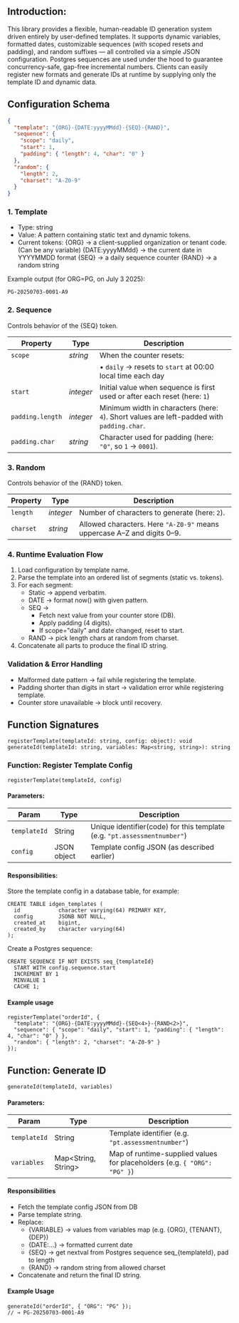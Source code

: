 ## Introduction:

This library provides a flexible, human-readable ID generation system driven entirely by user-defined templates. It supports dynamic variables, formatted dates, customizable sequences (with scoped resets and padding), and random suffixes — all controlled via a simple JSON configuration. Postgres sequences are used under the hood to guarantee concurrency-safe, gap-free incremental numbers. Clients can easily register new formats and generate IDs at runtime by supplying only the template ID and dynamic data.


## Configuration Schema
```json
{
  "template": "{ORG}-{DATE:yyyyMMdd}-{SEQ}-{RAND}",
  "sequence": {
    "scope": "daily",
    "start": 1,
    "padding": { "length": 4, "char": "0" }
  },
  "random": {
    "length": 2,
    "charset": "A-Z0-9"
  }
}
```
### 1. Template
* Type: string
* Value: A pattern containing static text and dynamic tokens.
* Current tokens:
        {ORG} → a client-supplied organization or tenant code. (Can be any variable)
        {DATE:yyyyMMdd} → the current date in YYYYMMDD format
        {SEQ} → a daily sequence counter
        {RAND} → a random string

Example output (for ORG=PG, on July 3 2025):
```
PG-20250703-0001-A9
```
### 2. Sequence
Controls behavior of the {SEQ} token.

| Property         | Type      | Description                                                                                |
| ---------------- | --------- | ------------------------------------------------------------------------------------------ |
| `scope`          | *string*  | When the counter resets:                                                                   |
|                  |           | • `daily` → resets to `start` at 00:00 local time each day                                 |
| `start`          | *integer* | Initial value when sequence is first used or after each reset (here: `1`)                  |
| `padding.length` | *integer* | Minimum width in characters (here: `4`). Short values are left-padded with `padding.char`. |
| `padding.char`   | *string*  | Character used for padding (here: `"0"`, so `1` → `0001`).                                 |


### 3. Random
Controls behavior of the {RAND} token.

| Property  | Type      | Description                                                             |
| --------- | --------- | ----------------------------------------------------------------------- |
| `length`  | *integer* | Number of characters to generate (here: `2`).                           |
| `charset` | *string*  | Allowed characters. Here `"A-Z0-9"` means uppercase A–Z and digits 0–9. |

### 4. Runtime Evaluation Flow
1. Load configuration by template name.
2. Parse the template into an ordered list of segments (static vs. tokens).
3. For each segment:
    * Static → append verbatim.
    * DATE → format now() with given pattern.
    * SEQ → 
        * Fetch next value from your counter store (DB).
        * Apply padding (4 digits).
        *   If scope="daily" and date changed, reset to start.
    * RAND → pick length chars at random from charset.
4. Concatenate all parts to produce the final ID string.


### Validation & Error Handling

* Malformed date pattern → fail while registering the template.
* Padding shorter than digits in start → validation error while registering template.
* Counter store unavailable → block until recovery.



## Function Signatures
```
registerTemplate(templateId: string, config: object): void
generateId(templateId: string, variables: Map<string, string>): string
```

### Function: Register Template Config

```
registerTemplate(templateId, config)
```
#### Parameters:
| Param        | Type        | Description                                            |
| ------------ | ----------- | ------------------------------------------------------ |
| `templateId` | String      | Unique identifier(code) for this template (e.g. `"pt.assessmentnumber"`) |
| `config`     | JSON object | Template config JSON (as described earlier)            |


#### Responsibilities:
Store the template config in a database table, for example:
```
CREATE TABLE idgen_templates (
  id            character varying(64) PRIMARY KEY,
  config        JSONB NOT NULL,
  created_at    bigint,
  created_by    character varying(64)
);
```
Create a Postgres sequence:
```
CREATE SEQUENCE IF NOT EXISTS seq_{templateId}
  START WITH config.sequence.start
  INCREMENT BY 1
  MINVALUE 1
  CACHE 1;
```

#### Example usage
````
registerTemplate("orderId", {
  "template": "{ORG}-{DATE:yyyyMMdd}-{SEQ<4>}-{RAND<2>}",
  "sequence": { "scope": "daily", "start": 1, "padding": { "length": 4, "char": "0" } },
  "random": { "length": 2, "charset": "A-Z0-9" }
});
````


## Function: Generate ID

```
generateId(templateId, variables)
```
#### Parameters:
| Param        | Type                 | Description                                                              |
| ------------ | -------------------- | ------------------------------------------------------------------------ |
| `templateId` | String               | Template identifier (e.g. `"pt.assessmentnumber"`)                                   |
| `variables`  | Map\<String, String> | Map of runtime-supplied values for placeholders (e.g. `{ "ORG": "PG" }`) |

#### Responsibilities
* Fetch the template config JSON from DB
* Parse template string.
* Replace:
    * {VARIABLE} → values from variables map (e.g. {ORG}, {TENANT}, {DEP})
    * {DATE:...} → formatted current date
    * {SEQ} → get nextval from Postgres sequence seq_{templateId}, pad to length 
    * {RAND} → random string from allowed charset
* Concatenate and return the final ID string.

#### Example Usage
```
generateId("orderId", { "ORG": "PG" });
// → PG-20250703-0001-A9
```
